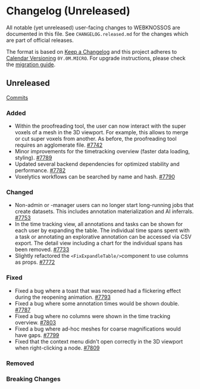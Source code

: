 # Changelog (Unreleased)

All notable (yet unreleased) user-facing changes to WEBKNOSSOS are documented in this file.
See `CHANGELOG.released.md` for the changes which are part of official releases.

The format is based on [Keep a Changelog](http://keepachangelog.com/en/1.0.0/)
and this project adheres to [Calendar Versioning](http://calver.org/) `0Y.0M.MICRO`.
For upgrade instructions, please check the [migration guide](MIGRATIONS.released.md).

## Unreleased
[Commits](https://github.com/scalableminds/webknossos/compare/24.05.0...HEAD)

### Added
- Within the proofreading tool, the user can now interact with the super voxels of a mesh in the 3D viewport. For example, this allows to merge or cut super voxels from another. As before, the proofreading tool requires an agglomerate file. [#7742](https://github.com/scalableminds/webknossos/pull/7742)
- Minor improvements for the timetracking overview (faster data loading, styling). [#7789](https://github.com/scalableminds/webknossos/pull/7789)
- Updated several backend dependencies for optimized stability and performance. [#7782](https://github.com/scalableminds/webknossos/pull/7782)
- Voxelytics workflows can be searched by name and hash. [#7790](https://github.com/scalableminds/webknossos/pull/7790)

### Changed
- Non-admin or -manager users can no longer start long-running jobs that create datasets. This includes annotation materialization and AI inferrals. [#7753](https://github.com/scalableminds/webknossos/pull/7753)
- In the time tracking view, all annotations and tasks can be shown for each user by expanding the table. The individual time spans spent with a task or annotating an explorative annotation can be accessed via CSV export. The detail view including a chart for the individual spans has been removed. [#7733](https://github.com/scalableminds/webknossos/pull/7733)
- Slightly refactored the `<FixExpandleTable/>`component to use columns as props. [#7772](https://github.com/scalableminds/webknossos/pull/7772)

### Fixed
- Fixed a bug where a toast that was reopened had a flickering effect during the reopening animation. [#7793](https://github.com/scalableminds/webknossos/pull/7793)
- Fixed a bug where some annotation times would be shown double. [#7787](https://github.com/scalableminds/webknossos/pull/7787)
- Fixed a bug where no columns were shown in the time tracking overview. [#7803](https://github.com/scalableminds/webknossos/pull/7803)
- Fixed a bug where ad-hoc meshes for coarse magnifications would have gaps. [#7799](https://github.com/scalableminds/webknossos/pull/7799)
- Fixed that the context menu didn't open correctly in the 3D viewport when right-clicking a node. [#7809](https://github.com/scalableminds/webknossos/pull/7809)

### Removed

### Breaking Changes
